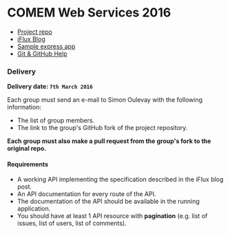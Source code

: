 # COMEM Web Services 2016

- [Project repo](https://github.com/SoftEng-HEIGVD/Teaching-HEIGVD-CM_WEBS-2016-Project)
- [iFlux Blog](http://www.iflux.io/blog.html)
- [Sample express app](https://github.com/SoftEng-HEIGVD/Teaching-HEIGVD-CM_WEBS-2016-Example)
- [Git & GitHub Help](GIT.md)

### Delivery

**Delivery date: `7th March 2016`**

Each group must send an e-mail to Simon Oulevay with the following information:

* The list of group members.
* The link to the group's GitHub fork of the project repository.

**Each group must also make a pull request from the group's fork to the original repo.**

#### Requirements

* A working API implementing the specification described in the iFlux blog post.
* An API documentation for every route of the API.
* The documentation of the API should be available in the running application.
* You should have at least 1 API resource with **pagination** (e.g. list of issues, list of users, list of comments).
